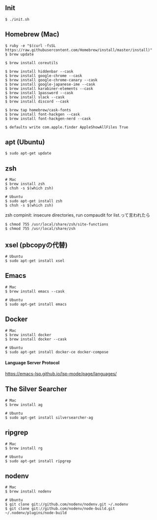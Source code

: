 ## Init
```
$ ./init.sh
```

## Homebrew (Mac)
```
$ ruby -e "$(curl -fsSL https://raw.githubusercontent.com/Homebrew/install/master/install)"
$ brew update

$ brew install coreutils

$ brew install hiddenbar --cask
$ brew install google-chrome --cask
$ brew install google-chrome-canary --cask
$ brew install google-japanese-ime --cask
$ brew install karabiner-elements --cask
$ brew install 1password --cask
$ brew install slack --cask
$ brew install discord --cask

$ brew tap homebrew/cask-fonts
$ brew install font-hackgen --cask
$ brew install font-hackgen-nerd --cask

$ defaults write com.apple.finder AppleShowAllFiles True
```

## apt (Ubuntu)
```
$ sudo apt-get update
```

## zsh
```
# Mac
$ brew install zsh
$ chsh -s $(which zsh)

# Ubuntu
$ sudo apt-get install zsh
$ chsh -s $(which zsh)
```
zsh compinit: insecure directories, run compaudit for list.って言われたら
```
$ chmod 755 /usr/local/share/zsh/site-functions
$ chmod 755 /usr/local/share/zsh
```

## xsel (pbcopyの代替)
```
# Ubuntu
$ sudo apt-get install xsel
```

## Emacs
```
# Mac
$ brew install emacs --cask

# Ubuntu
$ sudo apt-get install emacs
```

## Docker
```
# Mac
$ brew install docker
$ brew install docker --cask

# Ubuntu
$ sudo apt-get install docker-ce docker-compose
```

#### Language Server Protocol
https://emacs-lsp.github.io/lsp-mode/page/languages/

## The Silver Searcher
```
# Mac
$ brew install ag

# Ubuntu
$ sudo apt-get install silversearcher-ag
```

## ripgrep
```
# Mac
$ brew install rg

# Ubuntu
$ sudo apt-get install ripgrep
```

## nodenv
```
# Mac
$ brew install nodenv

# Ubuntu
$ git clone git://github.com/nodenv/nodenv.git ~/.nodenv
$ git clone git://github.com/nodenv/node-build.git ~/.nodenv/plugins/node-build
```
